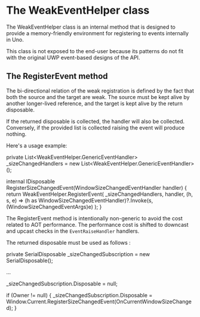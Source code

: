 ﻿# The WeakEventHelper class

The WeakEventHelper class is an internal method that is designed to provide a
memory-friendly environment for registering to events internally in Uno.

This class is not exposed to the end-user because its patterns do not fit with the
original UWP event-based designs of the API.

## The RegisterEvent method

The bi-directional relation of the weak registration is defined by the fact
that both the source and the target are weak. The source must be kept alive by
another longer-lived reference, and the target is kept alive by the
return disposable.

If the returned disposable is collected, the handler will also be
collected. Conversely, if the provided list is collected
raising the event will produce nothing.

Here's a usage example:

 private List<WeakEventHelper.GenericEventHandler> _sizeChangedHandlers = new List<WeakEventHelper.GenericEventHandler>();

 internal IDisposable RegisterSizeChangedEvent(WindowSizeChangedEventHandler handler)
 {
  return WeakEventHelper.RegisterEvent(
   _sizeChangedHandlers,
   handler,
   (h, s, e) => (h as WindowSizeChangedEventHandler)?.Invoke(s, (WindowSizeChangedEventArgs)e)
  );
 }

The RegisterEvent method is intentionally non-generic to avoid the cost related to AOT performance. The
performance cost is shifted to downcast and upcast checks in the `EventRaiseHandler` handlers.

The returned disposable must be used as follows :

 private SerialDisposable _sizeChangedSubscription = new SerialDisposable();

 ...

 _sizeChangedSubscription.Disposable = null;

 if (Owner != null)
 {
  _sizeChangedSubscription.Disposable = Window.Current.RegisterSizeChangedEvent(OnCurrentWindowSizeChanged);
 }
